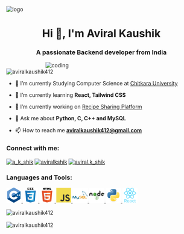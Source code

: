 ![logo](https://github.com/aviralkaushik412/aviralkaushik412/commit/62fe241d01a0ff1008c3d29c81aaf4d6dda6f3d7)
<h1 align="center">Hi 👋, I'm Aviral Kaushik </h1>
<h3 align="center">A passionate Backend developer from India</h3>
<img align="right" alt="coding" width="400" src="https://i.pinimg.com/originals/e8/f4/53/e8f453469a3ec97ecd354df465d73913.gif">

<p align="left"> <img src="https://komarev.com/ghpvc/?username=aviralkaushik412&label=Profile%20views&color=0e75b6&style=flat" alt="aviralkaushik412" /> </p>

- 📄 I’m currently Studying Computer Science at [Chitkara University](https://www.chitkara.edu.in/)

- 🌱 I’m currently learning **React, Tailwind CSS**

- 🔭 I’m currently working on [Recipe Sharing Platform](https://github.com/aviralkaushik412/TheTasteTrails)

- 💬 Ask me about **Python, C, C++ and MySQL**

- 📫 How to reach me **aviralkaushik412@gmail.com**

<h3 align="left">Connect with me:</h3>
<p align="left">
<a href="https://twitter.com/a_k_shik" target="blank"><img align="center" src="https://raw.githubusercontent.com/rahuldkjain/github-profile-readme-generator/master/src/images/icons/Social/twitter.svg" alt="a_k_shik" height="30" width="40" /></a>
<a href="https://linkedin.com/in/aviralkshik" target="blank"><img align="center" src="https://raw.githubusercontent.com/rahuldkjain/github-profile-readme-generator/master/src/images/icons/Social/linked-in-alt.svg" alt="aviralkshik" height="30" width="40" /></a>
<a href="https://instagram.com/aviral.k_shik" target="blank"><img align="center" src="https://raw.githubusercontent.com/rahuldkjain/github-profile-readme-generator/master/src/images/icons/Social/instagram.svg" alt="aviral.k_shik" height="30" width="40" /></a>
</p>

<h3 align="left">Languages and Tools:</h3>
<p align="left"> <a href="https://www.w3schools.com/cpp/" target="_blank" rel="noreferrer"> <img src="https://raw.githubusercontent.com/devicons/devicon/master/icons/cplusplus/cplusplus-original.svg" alt="cplusplus" width="40" height="40"/> </a> <a href="https://www.w3schools.com/css/" target="_blank" rel="noreferrer"> <img src="https://raw.githubusercontent.com/devicons/devicon/master/icons/css3/css3-original-wordmark.svg" alt="css3" width="40" height="40"/> </a> <a href="https://www.w3.org/html/" target="_blank" rel="noreferrer"> <img src="https://raw.githubusercontent.com/devicons/devicon/master/icons/html5/html5-original-wordmark.svg" alt="html5" width="40" height="40"/> </a> <a href="https://developer.mozilla.org/en-US/docs/Web/JavaScript" target="_blank" rel="noreferrer"> <img src="https://raw.githubusercontent.com/devicons/devicon/master/icons/javascript/javascript-original.svg" alt="javascript" width="40" height="40"/> </a> <a href="https://www.mysql.com/" target="_blank" rel="noreferrer"> <img src="https://raw.githubusercontent.com/devicons/devicon/master/icons/mysql/mysql-original-wordmark.svg" alt="mysql" width="40" height="40"/> </a> <a href="https://nodejs.org" target="_blank" rel="noreferrer"> <img src="https://raw.githubusercontent.com/devicons/devicon/master/icons/nodejs/nodejs-original-wordmark.svg" alt="nodejs" width="40" height="40"/> </a> <a href="https://www.python.org" target="_blank" rel="noreferrer"> <img src="https://raw.githubusercontent.com/devicons/devicon/master/icons/python/python-original.svg" alt="python" width="40" height="40"/> </a> <a href="https://reactjs.org/" target="_blank" rel="noreferrer"> <img src="https://raw.githubusercontent.com/devicons/devicon/master/icons/react/react-original-wordmark.svg" alt="react" width="40" height="40"/> </a> </p>

<p><img align="center" src="https://github-readme-stats.vercel.app/api/top-langs?username=aviralkaushik412&show_icons=true&locale=en&layout=compact" alt="aviralkaushik412" /></p>

<p><img align="center" src="https://github-readme-streak-stats.herokuapp.com/?user=aviralkaushik412&" alt="aviralkaushik412" /></p>
